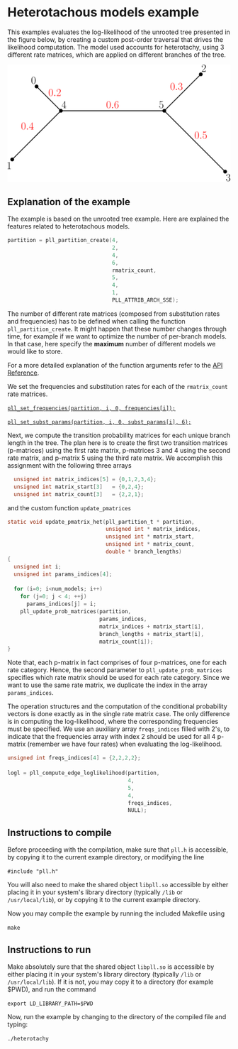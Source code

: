 # Heterotachous models example

This examples evaluates the log-likelihood of the unrooted tree presented in
the figure below, by creating a custom post-order traversal that drives the
likelihood computation. The model used accounts for heterotachy, using 3
different rate matrices, which are applied on different branches of the tree.

![unrooted tree](https://github.com/xflouris/assets/raw/master/libpll/images/unrooted.png)

## Explanation of the example

The example is based on the unrooted tree example. Here are explained the
features related to heterotachous models.

```C
partition = pll_partition_create(4,
                                 2,
                                 4,
                                 6,
                                 rmatrix_count,
                                 5,
                                 4,
                                 1,
                                 PLL_ATTRIB_ARCH_SSE);
```

The number of different rate matrices (composed from substitution rates and
frequencies) has to be defined when calling the function
`pll_partition_create`. It might happen that these number changes through time,
for example if we want to optimize the number of per-branch models. In that
case, here specify the **maximum** number of different models we would like to
store.

For a more detailed explanation of the function arguments refer to the [API Reference](https://github.com/xflouris/libpll/wiki/API-Reference#pll_partition_create).

We set the frequencies and substitution rates for each of the `rmatrix_count`
rate matrices.

[`pll_set_frequencies(partition, i, 0, frequencies[i]);`](https://github.com/xflouris/libpll/wiki/API-Reference#void-pll_set_frequencies)

[`pll_set_subst_params(partition, i, 0, subst_params[i], 6);`](https://github.com/xflouris/libpll/wiki/API-Reference#void-pll_set_subst_params)

Next, we compute the transition probability matrices for each unique branch
length in the tree. The plan here is to create the first two transition
matrices (p-matrices) using the first rate matrix, p-matrices 3 and 4 using the
second rate matrix, and p-matrix 5 using the third rate matrix. We accomplish
this assignment with the following three arrays

```C
  unsigned int matrix_indices[5] = {0,1,2,3,4};
  unsigned int matrix_start[3]   = {0,2,4};
  unsigned int matrix_count[3]   = {2,2,1};
```

and the custom function `update_pmatrices`

```C
static void update_pmatrix_het(pll_partition_t * partition,
                               unsigned int * matrix_indices,
                               unsigned int * matrix_start,
                               unsigned int * matrix_count,
                               double * branch_lengths)
{
  unsigned int i;
  unsigned int params_indices[4];

  for (i=0; i<num_models; i++)
    for (j=0; j < 4; ++j)
      params_indices[j] = i;
    pll_update_prob_matrices(partition,
                             params_indices,
                             matrix_indices + matrix_start[i],
                             branch_lengths + matrix_start[i],
                             matrix_count[i]);
}
```
Note that, each p-matrix in fact comprises of four p-matrices, one for each
rate category. Hence, the second parameter to `pll_update_prob_matrices`
specifies which rate matrix should be used for each rate category. Since we
want to use the same rate matrix, we duplicate the index in the array
`params_indices`.


The operation structures and the computation of the conditional probability
vectors is done exactly as in the single rate matrix case. The only difference
is in computing the log-likelihood, where the corresponding frequencies must be
specified. We use an auxiliary array `freqs_indices` filled with 2's, to
indicate that the frequencies array with index 2 should be used for all 4
p-matrix (remember we have four rates) when evaluating the log-likelihood.

```C
unsigned int freqs_indices[4] = {2,2,2,2};

logl = pll_compute_edge_loglikelihood(partition,
                                      4,
                                      5,
                                      4,
                                      freqs_indices,
                                      NULL);
```

## Instructions to compile

Before proceeding with the compilation, make sure that `pll.h` is accessible,
by copying it to the current example directory, or modifying the line

`#include "pll.h"`

You will also need to make the shared object `libpll.so` accessible by either
placing it in your system's library directory (typically `/lib` or
`/usr/local/lib`), or by copying it to the current example directory.

Now you may compile the example by running the included Makefile using

`make`

## Instructions to run

Make absolutely sure that the shared object `libpll.so` is accessible by either
placing it in your system's library directory (typically `/lib` or
`/usr/local/lib`). If it is not, you may copy it to a directory (for example
$PWD), and run the command

`export LD_LIBRARY_PATH=$PWD`

Now, run the example by changing to the directory of the compiled file and
typing:

`./heterotachy`
